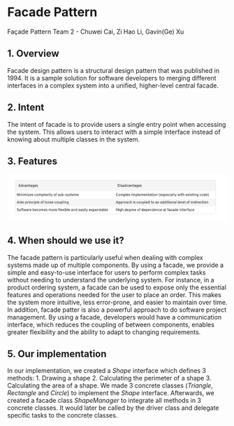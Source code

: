 # Facade Pattern
Façade Pattern Team 2 - Chuwei Cai, Zi Hao Li, Gavin(Ge) Xu
## 1. Overview
Facade design pattern is a structural design pattern that was published in 1994. It is a sample solution for software developers to merging different interfaces in a complex system into a unified, higher-level central facade. 
## 2. Intent
The intent of facade is to provide users a single entry point when accessing the system. This allows users to interact with a simple interface instead of knowing about multiple classes in the system. 
## 3. Features
![Facade_Features](https://github.com/gexu13/Facade-Pattern/blob/main/Facade_Features.png)
## 4. When should we use it?
The facade pattern is particularly useful when dealing with complex systems made up of multiple components. By using a facade,  we provide a simple and easy-to-use interface for users to perform complex tasks without needing to understand the underlying system. 
For instance, in a product ordering system, a facade can be used to expose only the essential features and operations needed for the user to place an order. This makes the system more intuitive, less error-prone, and easier to maintain over time. 
In addition, facade patter is also a powerful approach to do software project management. By using a facade, developers would have a communication interface, which reduces the coupling of between components, enables greater flexibility and the ability to adapt to changing requirements.
## 5. Our implementation
In our implementation, we created a _Shape_ interface which defines 3 methods: 1. Drawing a shape 2. Calculating the perimeter of a shape 3. Calculating the area of a shape. We made 3 concrete classes (_Triangle_, _Rectangle_ and _Circle_) to implement the _Shape_ interface. Afterwards, we created a facade class _ShapeManager_ to integrate all methods in 3 concrete classes. It would later be called by the driver class and delegate specific tasks to the concrete classes.
